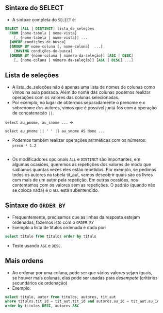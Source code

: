 ## Sintaxe do SELECT

- A sintaxe completa do `SELECT` é:

```SQL
SELECT [ALL | DISTINCT] lista_de_seleções
  FROM {nome-tabela | nome-vista}
    [, {nome-tabela | nome-vista}] ...
  [WHERE condições-de-busca]
  [GROUP BY nome-coluna [, nome-coluna]  ...]
    [HAVING condições-de-busca]
  [ORDER BY {nome-coluna | número-da-seleção}] [ASC | DESC]
    [, {nome-coluna | número-da-seleção}] [ASC | DESC] ...]
```

## Lista de seleções

- A lista_de_seleções não é apenas uma lista de nomes de colunas como vimos na
aula passada. Além do nome das colunas podemos realizar operações com os valores das colunas selecionadas.
- Por exemplo, no lugar de obtermos separadamente o prenome e o sobrenome dos autores, vimos que é possível juntá-los com a operação de concatenação `||`.

`select au_pnome, au_snome ...` $\rightarrow$

`select au_pnome || ' ' || au_snome AS Nome ...`

- Podemos também realizar operações aritméticas com os números: `preco * 1.2`

##

- Os modificadores opcionais `ALL` e `DISTINCT` são importantes, em algumas ocasiões, queremos as repetições dos valores de modo que saibamos quantas vezes eles estão repetidos. Por exemplo, se pedimos todos os autores na tabela tit_aut, vamos descobrir quais são os livros com mais de um autor pela repetição. Em outras ocasiões, nos contentamos com os valores sem as repetições. O padrão (quando não se coloca nada) é o `ALL` está subentendido.

## Sintaxe do `ORDER BY`

- Frequentemente, precisamos que as linhas da resposta estejam ordenadas, fazemos isto com o `ORDER BY`
- Exemplo a lista de títulos ordenada é dada por:

```SQL
select titulo from titulos order by titulo
```

- Teste usando `ASC` e `DESC`.

## Mais ordens

- Ao ordenar por uma coluna, pode ser que vários valores sejam iguais, se houver mais colunas, elas pode ser usadas para *desempate* (critérios secundários de ordenação)
- Exemplo:

```SQL
select titulo, autor from titulos, autores, tit_aut
where titulos.tit_id = tit_aut.tit_id and autores.au_id = tit_aut.au_id
order by titulos DESC, autores ASC
```
